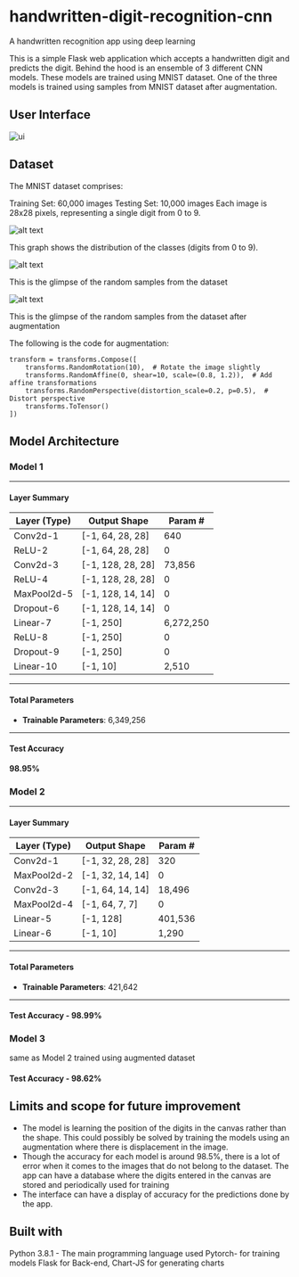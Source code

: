 # handwritten-digit-recognition-cnn
A handwritten recognition app using deep learning

This is a simple Flask web application which accepts a handwritten digit and predicts the digit. Behind the hood is an ensemble of 3 different CNN models. These models are trained using MNIST dataset. One of the three models is trained using samples from MNIST dataset after augmentation. 

 ## User Interface

![ui](ui.gif)

## Dataset
The MNIST dataset comprises:

Training Set: 60,000 images
Testing Set: 10,000 images 
Each image is 28x28 pixels, representing a single digit from 0 to 9.

![alt text](mnist_hist.png)

This graph shows the distribution of the classes (digits from 0 to 9).

![alt text](mnist.png)

This is the glimpse of the random samples from the dataset

![alt text](mnist_aug.png)

This is the glimpse of the random samples from the dataset after augmentation

The following is the code for augmentation:
```
transform = transforms.Compose([
    transforms.RandomRotation(10),  # Rotate the image slightly
    transforms.RandomAffine(0, shear=10, scale=(0.8, 1.2)),  # Add affine transformations
    transforms.RandomPerspective(distortion_scale=0.2, p=0.5),  # Distort perspective
    transforms.ToTensor()
])
```



## Model Architecture
### Model 1

---

#### Layer Summary

| Layer (Type)      | Output Shape         | Param #      |
|--------------------|----------------------|--------------|
| Conv2d-1          | [-1, 64, 28, 28]    | 640          |
| ReLU-2            | [-1, 64, 28, 28]    | 0            |
| Conv2d-3          | [-1, 128, 28, 28]   | 73,856       |
| ReLU-4            | [-1, 128, 28, 28]   | 0            |
| MaxPool2d-5       | [-1, 128, 14, 14]   | 0            |
| Dropout-6         | [-1, 128, 14, 14]   | 0            |
| Linear-7          | [-1, 250]           | 6,272,250    |
| ReLU-8            | [-1, 250]           | 0            |
| Dropout-9         | [-1, 250]           | 0            |
| Linear-10         | [-1, 10]            | 2,510        |

---

#### Total Parameters

- **Trainable Parameters**: 6,349,256  

---

#### Test Accuracy

**98.95%**


### Model 2

---

#### Layer Summary

| Layer (Type)      | Output Shape         | Param #      |
|--------------------|----------------------|--------------|
| Conv2d-1          | [-1, 32, 28, 28]    | 320          |
| MaxPool2d-2       | [-1, 32, 14, 14]    | 0            |
| Conv2d-3          | [-1, 64, 14, 14]    | 18,496       |
| MaxPool2d-4       | [-1, 64, 7, 7]      | 0            |
| Linear-5          | [-1, 128]           | 401,536      |
| Linear-6          | [-1, 10]            | 1,290        |

---

#### Total Parameters

- **Trainable Parameters**: 421,642  

---

#### Test Accuracy - **98.99%**


### Model 3 
same as Model 2 trained using augmented dataset
#### Test Accuracy - **98.62%**

## Limits and scope for future improvement
- The model is learning the position of the digits in the canvas rather than the shape. This could possibly be solved by training the models using an augmentation where there is displacement in the image.
- Though the accuracy for each model is around 98.5%, there is a lot of error when it comes to the images that do not belong to the dataset. The app can have a database where the digits entered in the canvas are stored and periodically used for training
- The interface can have a display of accuracy for the predictions done by the app.


## Built with

Python 3.8.1 - The main programming language used
Pytorch- for training models
Flask for Back-end,
Chart-JS for generating charts



